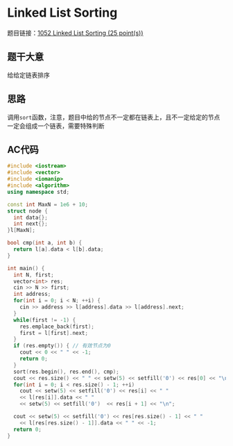 # Linked List Sorting
题目链接：[1052 Linked List Sorting (25 point(s))](https://pintia.cn/problem-sets/994805342720868352/problems/994805425780670464)

## 题干大意

给给定链表排序

## 思路

调用`sort`函数，注意，题目中给的节点不一定都在链表上，且不一定给定的节点一定会组成一个链表，需要特殊判断

## AC代码
```cpp linenums="1"
#include <iostream>
#include <vector>
#include <iomanip>
#include <algorithm>
using namespace std;

const int MaxN = 1e6 + 10;
struct node {
  int data{};
  int next{};
}l[MaxN];

bool cmp(int a, int b) {
  return l[a].data < l[b].data;
}

int main() {
  int N, first;
  vector<int> res;
  cin >> N >> first;
  int address;
  for(int i = 0; i < N; ++i) {
    cin >> address >> l[address].data >> l[address].next;
  }
  while(first != -1) {
    res.emplace_back(first);
    first = l[first].next;
  }
  if (res.empty()) { // 有效节点为0
    cout << 0 << " " << -1;
    return 0;
  }
  sort(res.begin(), res.end(), cmp);
  cout << res.size() << " " << setw(5) << setfill('0') << res[0] << "\n";
  for(int i = 0; i < res.size() - 1; ++i)
    cout << setw(5) << setfill('0') << res[i] << " "
    << l[res[i]].data << " "
    << setw(5) << setfill('0')  << res[i + 1] << "\n";

  cout << setw(5) << setfill('0') << res[res.size() - 1] << " "
    << l[res[res.size() - 1]].data << " " << -1;
  return 0;
}
```

